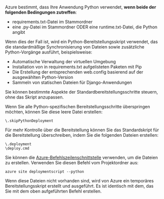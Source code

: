 Azure bestimmt, dass Ihre Anwendung Python verwendet, **wenn beide der folgenden Bedingungen zutreffen**:

* requirements.txt-Datei im Stammordner
* eine .py-Datei im Stammordner ODER eine runtime.txt-Datei, die Python angibt

Wenn dies der Fall ist, wird ein Python-Bereitstellungsskript verwendet, das die standardmäßige Synchronisierung von Dateien sowie zusätzliche Python-Vorgänge ausführt, beispielsweise:

* Automatische Verwaltung der virtuellen Umgebung
* Installation von in requirements.txt aufgelisteten Paketen mit Pip
* Die Erstellung der entsprechenden web.config basierend auf der ausgewählten Python-Version
* Sammeln von statischen Dateien für Django-Anwendungen

Sie können bestimmte Aspekte der Standardbereitstellungsschritte steuern, ohne das Skript anzupassen.

Wenn Sie alle Python-spezifischen Bereitstellungsschritte überspringen möchten, können Sie diese leere Datei erstellen:

    \.skipPythonDeployment

Für mehr Kontrolle über die Bereitstellung können Sie das Standardskript für die Bereitstellung überschreiben, indem Sie die folgenden Dateien erstellen:

    \.deployment
    \deploy.cmd

Sie können die [Azure-Befehlszeilenschnittstelle][Azure-Befehlszeilenschnittstelle] verwenden, um die Dateien zu erstellen.  Verwenden Sie diesen Befehl vom Projektordner aus:

    azure site deploymentscript --python

Wenn diese Dateien nicht vorhanden sind, wird von Azure ein temporäres Bereitstellungsskript erstellt und ausgeführt.  Es ist identisch mit dem, das Sie mit dem oben aufgeführten Befehl erstellen.

[Azure-Befehlszeilenschnittstelle]: http://azure.microsoft.com/downloads/
